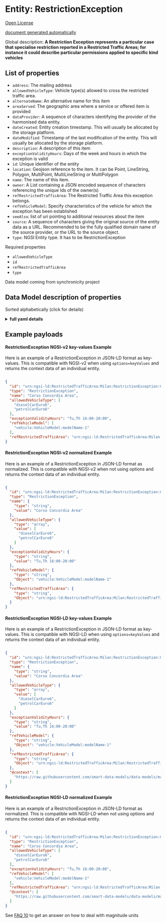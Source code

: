 Entity: RestrictionException  
============================  
[Open License](https://github.com/smart-data-models//dataModel.Transportation/blob/master/RestrictionException/LICENSE.md)  
[document generated automatically](https://docs.google.com/presentation/d/e/2PACX-1vTs-Ng5dIAwkg91oTTUdt8ua7woBXhPnwavZ0FxgR8BsAI_Ek3C5q97Nd94HS8KhP-r_quD4H0fgyt3/pub?start=false&loop=false&delayms=3000#slide=id.gb715ace035_0_60)  
Global description: **A Restriction Exception represents a particular case that specialise restriction reported in a Restricted Traffic Areas; for instance it could describe particular permissions applied to specific kind vehicles**  

## List of properties  

- `address`: The mailing address  - `allowedVehicleType`: Vehicle type(s) allowed to cross the restricted traffic area.  - `alternateName`: An alternative name for this item  - `areaServed`: The geographic area where a service or offered item is provided  - `dataProvider`: A sequence of characters identifying the provider of the harmonised data entity.  - `dateCreated`: Entity creation timestamp. This will usually be allocated by the storage platform.  - `dateModified`: Timestamp of the last modification of the entity. This will usually be allocated by the storage platform.  - `description`: A description of this item  - `exceptionValidityHours`: Days of the week and hours in which the exception is valid  - `id`: Unique identifier of the entity  - `location`: Geojson reference to the item. It can be Point, LineString, Polygon, MultiPoint, MultiLineString or MultiPolygon  - `name`: The name of this item.  - `owner`: A List containing a JSON encoded sequence of characters referencing the unique Ids of the owner(s)  - `refRestrictedTrafficArea`: The Restricted Traffic Area this exception belongs.  - `refVehicleModel`: Specify characteristics of the vehicle for which the exception has been established  - `seeAlso`: list of uri pointing to additional resources about the item  - `source`: A sequence of characters giving the original source of the entity data as a URL. Recommended to be the fully qualified domain name of the source provider, or the URL to the source object.  - `type`: NGSI Entity type. It has to be RestrictionException    
Required properties  
- `allowedVehicleType`  - `id`  - `refRestrictedTrafficArea`  - `type`    
Data model coming from synchronicity project  
## Data Model description of properties  
Sorted alphabetically (click for details)  
<details><summary><strong>full yaml details</strong></summary>    
```yaml  
RestrictionException:    
  description: 'A Restriction Exception represents a particular case that specialise restriction reported in a Restricted Traffic Areas; for instance it could describe particular permissions applied to specific kind vehicles'    
  properties:    
    address:    
      description: 'The mailing address'    
      properties:    
        addressCountry:    
          description: 'Property. The country. For example, Spain. Model:''https://schema.org/addressCountry'''    
          type: string    
        addressLocality:    
          description: 'Property. The locality in which the street address is, and which is in the region. Model:''https://schema.org/addressLocality'''    
          type: string    
        addressRegion:    
          description: 'Property. The region in which the locality is, and which is in the country. Model:''https://schema.org/addressRegion'''    
          type: string    
        postOfficeBoxNumber:    
          description: 'Property. The post office box number for PO box addresses. For example, 03578. Model:''https://schema.org/postOfficeBoxNumber'''    
          type: string    
        postalCode:    
          description: 'Property. The postal code. For example, 24004. Model:''https://schema.org/https://schema.org/postalCode'''    
          type: string    
        streetAddress:    
          description: 'Property. The street address. Model:''https://schema.org/streetAddress'''    
          type: string    
      type: object    
      x-ngsi:    
        model: https://schema.org/address    
        type: Property    
    allowedVehicleType:    
      description: 'Vehicle type(s) allowed to cross the restricted traffic area.'    
      items:    
        enum:    
          - anyVehicle    
          - agriculturalVehicle    
          - bicycle    
          - bus    
          - car    
          - caravan    
          - carWithCaravan    
          - carWithTrailer    
          - constructionOrMaintenanceVehicle    
          - dieselCarEuro0    
          - dieselCarEuro1    
          - dieselCarEuro2    
          - dieselCarEuro3    
          - dieselCarEuro4    
          - dieselCarEuro5a    
          - dieselCarEuro5b    
          - dieselCarEuro6    
          - freightTransportVehicle    
          - lorry    
          - moped    
          - motorcycle    
          - motorcycleWithSideCar    
          - motorscooter    
          - petrolCarEuro0    
          - petrolCarEuro1    
          - petrolCarEuro2    
          - petrolCarEuro3    
          - petrolCarEuro4    
          - petrolCarEuro5    
          - petrolCarEuro6    
          - tanker    
          - trailer    
          - van    
        type: string    
      minItems: 1    
      type: array    
      uniqueItems: true    
      x-ngsi:    
        type: Property    
    alternateName:    
      description: 'An alternative name for this item'    
      type: string    
      x-ngsi:    
        type: Property    
    areaServed:    
      description: 'The geographic area where a service or offered item is provided'    
      type: string    
      x-ngsi:    
        model: https://schema.org/Text    
        type: Property    
    dataProvider:    
      description: 'A sequence of characters identifying the provider of the harmonised data entity.'    
      type: string    
      x-ngsi:    
        type: Property    
    dateCreated:    
      description: 'Entity creation timestamp. This will usually be allocated by the storage platform.'    
      format: date-time    
      type: string    
      x-ngsi:    
        type: Property    
    dateModified:    
      description: 'Timestamp of the last modification of the entity. This will usually be allocated by the storage platform.'    
      format: date-time    
      type: string    
      x-ngsi:    
        type: Property    
    description:    
      description: 'A description of this item'    
      type: string    
      x-ngsi:    
        type: Property    
    exceptionValidityHours:    
      description: 'Days of the week and hours in which the exception is valid'    
      type: string    
      x-ngsi:    
        model: 'http://schema.org/openingHours '    
        type: Property    
    id:    
      anyOf: &restrictionexception_-_properties_-_owner_-_items_-_anyof    
        - description: 'Property. Identifier format of any NGSI entity'    
          maxLength: 256    
          minLength: 1    
          pattern: ^[\w\-\.\{\}\$\+\*\[\]`|~^@!,:\\]+$    
          type: string    
        - description: 'Property. Identifier format of any NGSI entity'    
          format: uri    
          type: string    
      description: 'Unique identifier of the entity'    
      x-ngsi:    
        type: Property    
    location:    
      description: 'Geojson reference to the item. It can be Point, LineString, Polygon, MultiPoint, MultiLineString or MultiPolygon'    
      oneOf:    
        - description: 'Geoproperty. Geojson reference to the item. Point'    
          properties:    
            bbox:    
              items:    
                type: number    
              minItems: 4    
              type: array    
            coordinates:    
              items:    
                type: number    
              minItems: 2    
              type: array    
            type:    
              enum:    
                - Point    
              type: string    
          required:    
            - type    
            - coordinates    
          title: 'GeoJSON Point'    
          type: object    
        - description: 'Geoproperty. Geojson reference to the item. LineString'    
          properties:    
            bbox:    
              items:    
                type: number    
              minItems: 4    
              type: array    
            coordinates:    
              items:    
                items:    
                  type: number    
                minItems: 2    
                type: array    
              minItems: 2    
              type: array    
            type:    
              enum:    
                - LineString    
              type: string    
          required:    
            - type    
            - coordinates    
          title: 'GeoJSON LineString'    
          type: object    
        - description: 'Geoproperty. Geojson reference to the item. Polygon'    
          properties:    
            bbox:    
              items:    
                type: number    
              minItems: 4    
              type: array    
            coordinates:    
              items:    
                items:    
                  items:    
                    type: number    
                  minItems: 2    
                  type: array    
                minItems: 4    
                type: array    
              type: array    
            type:    
              enum:    
                - Polygon    
              type: string    
          required:    
            - type    
            - coordinates    
          title: 'GeoJSON Polygon'    
          type: object    
        - description: 'Geoproperty. Geojson reference to the item. MultiPoint'    
          properties:    
            bbox:    
              items:    
                type: number    
              minItems: 4    
              type: array    
            coordinates:    
              items:    
                items:    
                  type: number    
                minItems: 2    
                type: array    
              type: array    
            type:    
              enum:    
                - MultiPoint    
              type: string    
          required:    
            - type    
            - coordinates    
          title: 'GeoJSON MultiPoint'    
          type: object    
        - description: 'Geoproperty. Geojson reference to the item. MultiLineString'    
          properties:    
            bbox:    
              items:    
                type: number    
              minItems: 4    
              type: array    
            coordinates:    
              items:    
                items:    
                  items:    
                    type: number    
                  minItems: 2    
                  type: array    
                minItems: 2    
                type: array    
              type: array    
            type:    
              enum:    
                - MultiLineString    
              type: string    
          required:    
            - type    
            - coordinates    
          title: 'GeoJSON MultiLineString'    
          type: object    
        - description: 'Geoproperty. Geojson reference to the item. MultiLineString'    
          properties:    
            bbox:    
              items:    
                type: number    
              minItems: 4    
              type: array    
            coordinates:    
              items:    
                items:    
                  items:    
                    items:    
                      type: number    
                    minItems: 2    
                    type: array    
                  minItems: 4    
                  type: array    
                type: array    
              type: array    
            type:    
              enum:    
                - MultiPolygon    
              type: string    
          required:    
            - type    
            - coordinates    
          title: 'GeoJSON MultiPolygon'    
          type: object    
      x-ngsi:    
        type: Geoproperty    
    name:    
      description: 'The name of this item.'    
      type: string    
      x-ngsi:    
        type: Property    
    owner:    
      description: 'A List containing a JSON encoded sequence of characters referencing the unique Ids of the owner(s)'    
      items:    
        anyOf: *restrictionexception_-_properties_-_owner_-_items_-_anyof    
        description: 'Property. Unique identifier of the entity'    
      type: array    
      x-ngsi:    
        type: Property    
    refRestrictedTrafficArea:    
      anyOf:    
        - description: 'Property. Identifier format of any NGSI entity'    
          maxLength: 256    
          minLength: 1    
          pattern: ^[\w\-\.\{\}\$\+\*\[\]`|~^@!,:\\]+$    
          type: string    
        - description: 'Property. Identifier format of any NGSI entity'    
          format: uri    
          type: string    
      description: 'The Restricted Traffic Area this exception belongs.'    
      x-ngsi:    
        type: Relationship    
    refVehicleModel:    
      description: 'Specify characteristics of the vehicle for which the exception has been established'    
      items:    
        anyOf: *restrictionexception_-_properties_-_owner_-_items_-_anyof    
        description: 'Property. Unique identifier of the entity'    
      type: array    
      x-ngsi:    
        type: Property    
    seeAlso:    
      description: 'list of uri pointing to additional resources about the item'    
      oneOf:    
        - items:    
            format: uri    
            type: string    
          minItems: 1    
          type: array    
        - format: uri    
          type: string    
      x-ngsi:    
        type: Property    
    source:    
      description: 'A sequence of characters giving the original source of the entity data as a URL. Recommended to be the fully qualified domain name of the source provider, or the URL to the source object.'    
      type: string    
      x-ngsi:    
        type: Property    
    type:    
      description: 'NGSI Entity type. It has to be RestrictionException'    
      enum:    
        - RestrictionException    
      type: string    
      x-ngsi:    
        type: Property    
  required:    
    - id    
    - type    
    - allowedVehicleType    
    - refRestrictedTrafficArea    
  type: object    
```  
</details>    
## Example payloads    
#### RestrictionException NGSI-v2 key-values Example    
Here is an example of a RestrictionException in JSON-LD format as key-values. This is compatible with NGSI-v2 when  using `options=keyValues` and returns the context data of an individual entity.  
```json  
{  
  "id": "urn:ngsi-ld:RestrictedTrafficArea:Milan:RestrictionException:GeoJson:ds51-1",  
  "type": "RestrictionException",  
  "name": "Corso Concordia Area",  
  "allowedVehicleType": [  
    "dieselCarEuro6",  
    "petrolCarEuro6"  
  ],  
  "exceptionValidityHours": "Tu,Th 16:00-20:00",  
  "refVehicleModel": [  
    "vehicle:VehicleModel:modelName-1"  
  ],  
  "refRestrictedTrafficArea": "urn:ngsi-ld:RestrictedTrafficArea:Milan:RestrictedTrafficAreas:GeoJson:ds51-1"  
}  
```  
#### RestrictionException NGSI-v2 normalized Example    
Here is an example of a RestrictionException in JSON-LD format as normalized. This is compatible with NGSI-v2 when not using options and returns the context data of an individual entity.  
```json  
{  
  "id": "urn:ngsi-ld:RestrictedTrafficArea:Milan:RestrictionException:GeoJson:ds51-1",  
  "type": "RestrictionException",  
  "name": {  
    "type": "string",  
    "value": "Corso Concordia Area"  
  },  
  "allowedVehicleType": {  
    "type": "array",  
    "value": [  
      "dieselCarEuro6",  
      "petrolCarEuro6"  
    ]  
  },  
  "exceptionValidityHours": {  
    "type": "string",  
    "value": "Tu,Th 16:00-20:00"  
  },  
  "refVehicleModel": {  
    "type": "string",  
    "Object": "vehicle:VehicleModel:modelName-1"  
  },  
  "refRestrictedTrafficArea": {  
    "type": "string",  
    "Object": "urn:ngsi-ld:RestrictedTrafficArea:Milan:RestrictedTrafficAreas:GeoJson:ds51-1"  
  }  
}  
```  
#### RestrictionException NGSI-LD key-values Example    
Here is an example of a RestrictionException in JSON-LD format as key-values. This is compatible with NGSI-LD when  using `options=keyValues` and returns the context data of an individual entity.  
```json  
{  
  "id": "urn:ngsi-ld:RestrictedTrafficArea:Milan:RestrictionException:GeoJson:ds51-1",  
  "type": "RestrictionException",  
  "name": {  
    "type": "string",  
    "value": "Corso Concordia Area"  
  },  
  "allowedVehicleType": {  
    "type": "array",  
    "value": [  
      "dieselCarEuro6",  
      "petrolCarEuro6"  
    ]  
  },  
  "exceptionValidityHours": {  
    "type": "string",  
    "value": "Tu,Th 16:00-20:00"  
  },  
  "refVehicleModel": {  
    "type": "string",  
    "Object": "vehicle:VehicleModel:modelName-1"  
  },  
  "refRestrictedTrafficArea": {  
    "type": "string",  
    "Object": "urn:ngsi-ld:RestrictedTrafficArea:Milan:RestrictedTrafficAreas:GeoJson:ds51-1"  
  },  
  "@context": [  
    "https://raw.githubusercontent.com/smart-data-models/data-models/master/context.jsonld"  
  ]  
}  
```  
#### RestrictionException NGSI-LD normalized Example    
Here is an example of a RestrictionException in JSON-LD format as normalized. This is compatible with NGSI-LD when not using options and returns the context data of an individual entity.  
```json  
{  
  "id": "urn:ngsi-ld:RestrictedTrafficArea:Milan:RestrictionException:GeoJson:ds51-1",  
  "type": "RestrictionException",  
  "name": "Corso Concordia Area",  
  "allowedVehicleType": [  
    "dieselCarEuro6",  
    "petrolCarEuro6"  
  ],  
  "exceptionValidityHours": "Tu,Th 16:00-20:00",  
  "refVehicleModel": [  
    "vehicle:VehicleModel:modelName-1"  
  ],  
  "refRestrictedTrafficArea": "urn:ngsi-ld:RestrictedTrafficArea:Milan:RestrictedTrafficAreas:GeoJson:ds51-1",  
  "@context": [  
    "https://raw.githubusercontent.com/smart-data-models/data-models/master/context.jsonld"  
  ]  
}  
```  
See [FAQ 10](https://smartdatamodels.org/index.php/faqs/) to get an answer on how to deal with magnitude units